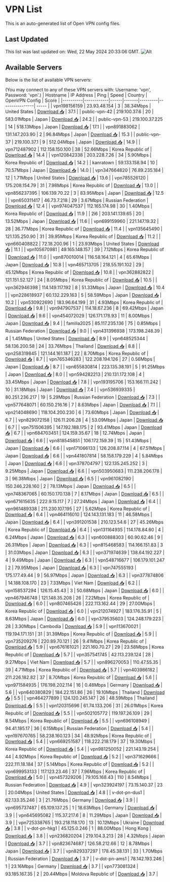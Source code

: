 # VPN List

This is an auto-generated list of Open VPN config files.

## Last Updated

This list was last updated on: Wed, 22 May 2024 20:33:06 GMT.
![Alt](https://repobeats.axiom.co/api/embed/186b98318ef1479477931607c1ad7d823f12451f.svg "Repobeats analytics image")

## Available Servers

Below is the list of available VPN servers:

(You may connect to any of these VPN servers with: Username: 'vpn', Password: 'vpn'.)
| Hostname | IP Address | Ping | Speed | Country | OpenVPN Config | Score |
|----------|------------|------|-------|---------|----------------| ----- |
| vpn198156159 | 23.93.48.154 | 3 | 38.34Mbps | United States | [Download 📥](./configs/server_0_US.ovpn) | 37.1 |
| public-vpn-42 | 219.100.37.6 | 20 | 583.01Mbps | Japan | [Download 📥](./configs/server_1_JP.ovpn) | 24.2 |
| public-vpn-53 | 219.100.37.225 | 14 | 518.13Mbps | Japan | [Download 📥](./configs/server_2_JP.ovpn) | 17.1 |
| vpn891883062 | 131.147.203.90 | 2 | 96.84Mbps | Japan | [Download 📥](./configs/server_3_JP.ovpn) | 15.3 |
| public-vpn-37 | 219.100.37.1 | 9 | 512.04Mbps | Japan | [Download 📥](./configs/server_4_JP.ovpn) | 14.9 |
| vpn712487902 | 112.158.150.100 | 38 | 52.66Mbps | Korea Republic of | [Download 📥](./configs/server_5_KR.ovpn) | 14.4 |
| vpn120842338 | 203.228.7.26 | 34 | 5.90Mbps | Korea Republic of | [Download 📥](./configs/server_6_KR.ovpn) | 14.2 |
| kanratown | 59.133.158.94 | 10 | 70.57Mbps | Japan | [Download 📥](./configs/server_7_JP.ovpn) | 14.0 |
| vpn347664820 | 76.89.235.184 | 12 | 1.71Mbps | United States | [Download 📥](./configs/server_8_US.ovpn) | 13.6 |
| vpn785526120 | 175.208.154.79 | 31 | 7.98Mbps | Korea Republic of | [Download 📥](./configs/server_9_KR.ovpn) | 13.0 |
| vpn856237395 | 106.139.70.22 | 3 | 83.95Mbps | Japan | [Download 📥](./configs/server_10_JP.ovpn) | 12.5 |
| vpn650311417 | 46.73.7.218 | 29 | 3.67Mbps | Russian Federation | [Download 📥](./configs/server_11_RU.ovpn) | 12.4 |
| vpn974047537 | 112.165.174.98 | 30 | 1.40Mbps | Korea Republic of | [Download 📥](./configs/server_12_KR.ovpn) | 11.9 |
| 2i6 | 203.141.139.65 | 20 | 13.52Mbps | Japan | [Download 📥](./configs/server_13_JP.ovpn) | 11.6 |
| vpn699159960 | 221.147.19.32 | 28 | 36.77Mbps | Korea Republic of | [Download 📥](./configs/server_14_KR.ovpn) | 11.4 |
| vpn135645490 | 121.135.250.90 | 31 | 39.95Mbps | Korea Republic of | [Download 📥](./configs/server_15_KR.ovpn) | 11.2 |
| vpn660408822 | 72.18.200.96 | 1 | 23.93Mbps | United States | [Download 📥](./configs/server_16_US.ovpn) | 11.1 |
| vpn105670981 | 49.165.148.157 | 39 | 7.12Mbps | Korea Republic of | [Download 📥](./configs/server_17_KR.ovpn) | 11.0 |
| vpn870010014 | 116.58.164.121 | 4 | 65.61Mbps | Japan | [Download 📥](./configs/server_18_JP.ovpn) | 10.8 |
| vpn465713705 | 218.55.191.102 | 29 | 45.12Mbps | Korea Republic of | [Download 📥](./configs/server_19_KR.ovpn) | 10.8 |
| vpn362882822 | 121.151.52.127 | 24 | 8.05Mbps | Korea Republic of | [Download 📥](./configs/server_20_KR.ovpn) | 10.5 |
| vpn362946398 | 114.149.117.192 | 8 | 51.33Mbps | Japan | [Download 📥](./configs/server_21_JP.ovpn) | 10.4 |
| vpn228618937 | 60.132.229.163 | 5 | 58.59Mbps | Japan | [Download 📥](./configs/server_22_JP.ovpn) | 10.2 |
| vpn530922690 | 183.96.64.199 | 31 | 4.93Mbps | Korea Republic of | [Download 📥](./configs/server_23_KR.ovpn) | 9.8 |
| vpn947907537 | 114.18.67.236 | 8 | 69.42Mbps | Japan | [Download 📥](./configs/server_24_JP.ovpn) | 9.6 |
| vpn454072029 | 126.171.178.93 | 11 | 8.00Mbps | Japan | [Download 📥](./configs/server_25_JP.ovpn) | 9.4 |
| familia2025 | 85.117.235.136 | 75 | 0.85Mbps | Russian Federation | [Download 📥](./configs/server_26_RU.ovpn) | 9.0 |
| vpn431396938 | 173.198.248.39 | 4 | 1.45Mbps | United States | [Download 📥](./configs/server_27_US.ovpn) | 8.9 |
| vpn648525344 | 58.136.200.58 | 24 | 33.76Mbps | Thailand | [Download 📥](./configs/server_28_TH.ovpn) | 8.8 |
| vpn258319845 | 121.144.161.187 | 22 | 8.70Mbps | Korea Republic of | [Download 📥](./configs/server_29_KR.ovpn) | 8.7 |
| vpn765346283 | 122.208.194.126 | 27 | 0.56Mbps | Japan | [Download 📥](./configs/server_30_JP.ovpn) | 8.7 |
| vpn655830814 | 223.135.38.191 | 5 | 91.25Mbps | Japan | [Download 📥](./configs/server_31_JP.ovpn) | 8.0 |
| vpn594282213 | 210.131.172.108 | 4 | 33.45Mbps | Japan | [Download 📥](./configs/server_32_JP.ovpn) | 7.8 |
| vpn193195706 | 153.166.111.242 | 10 | 31.18Mbps | Japan | [Download 📥](./configs/server_33_JP.ovpn) | 7.4 |
| vpn536939335 | 80.251.236.217 | 19 | 5.29Mbps | Russian Federation | [Download 📥](./configs/server_34_RU.ovpn) | 7.3 |
| vpn577648071 | 60.150.216.16 | 7 | 8.63Mbps | Japan | [Download 📥](./configs/server_35_JP.ovpn) | 7.1 |
| vpn214048690 | 118.104.200.230 | 6 | 73.60Mbps | Japan | [Download 📥](./configs/server_36_JP.ovpn) | 6.7 |
| vpn829072158 | 126.11.206.28 | 4 | 53.09Mbps | Japan | [Download 📥](./configs/server_37_JP.ovpn) | 6.7 |
| vpn751506395 | 147.192.188.175 | 2 | 93.41Mbps | Japan | [Download 📥](./configs/server_38_JP.ovpn) | 6.7 |
| vpn684703451 | 124.159.35.67 | 18 | 12.74Mbps | Japan | [Download 📥](./configs/server_39_JP.ovpn) | 6.6 |
| vpn818545851 | 106.172.159.39 | 15 | 51.43Mbps | Japan | [Download 📥](./configs/server_40_JP.ovpn) | 6.6 |
| vpn171066133 | 126.208.87.114 | 4 | 67.51Mbps | Japan | [Download 📥](./configs/server_41_JP.ovpn) | 6.6 |
| vpn441807814 | 58.158.179.229 | 4 | 5.84Mbps | Japan | [Download 📥](./configs/server_42_JP.ovpn) | 6.6 |
| vpn378704797 | 122.135.245.252 | 3 | 9.25Mbps | Japan | [Download 📥](./configs/server_43_JP.ovpn) | 6.6 |
| vpn503950683 | 111.238.206.178 | 3 | 96.38Mbps | Japan | [Download 📥](./configs/server_44_JP.ovpn) | 6.5 |
| vpn961082190 | 150.246.228.160 | 2 | 78.13Mbps | Japan | [Download 📥](./configs/server_45_JP.ovpn) | 6.5 |
| vpn748367065 | 60.150.170.138 | 7 | 8.17Mbps | Japan | [Download 📥](./configs/server_46_JP.ovpn) | 6.5 |
| vpn671615635 | 222.9.15.117 | 7 | 27.24Mbps | Japan | [Download 📥](./configs/server_47_JP.ovpn) | 6.4 |
| vpn961489338 | 211.230.107.195 | 27 | 5.62Mbps | Korea Republic of | [Download 📥](./configs/server_48_KR.ovpn) | 6.4 |
| vpn464116010 | 124.143.131.183 | 11 | 46.58Mbps | Japan | [Download 📥](./configs/server_49_JP.ovpn) | 6.4 |
| vpn391201538 | 210.123.54.6 | 27 | 45.26Mbps | Korea Republic of | [Download 📥](./configs/server_50_KR.ovpn) | 6.4 |
| vpn131164935 | 114.178.84.60 | 4 | 6.24Mbps | Japan | [Download 📥](./configs/server_51_JP.ovpn) | 6.3 |
| vpn600888303 | 60.90.62.46 | 9 | 26.31Mbps | Japan | [Download 📥](./configs/server_52_JP.ovpn) | 6.3 |
| vpn815468583 | 114.166.151.83 | 3 | 31.03Mbps | Japan | [Download 📥](./configs/server_53_JP.ovpn) | 6.3 |
| vpn371974639 | 138.64.192.227 | 4 | 9.49Mbps | Japan | [Download 📥](./configs/server_54_JP.ovpn) | 6.3 |
| vpn548716677 | 106.179.101.247 | 2 | 79.95Mbps | Japan | [Download 📥](./configs/server_55_JP.ovpn) | 6.3 |
| vpn747555193 | 175.177.49.44 | 9 | 56.97Mbps | Japan | [Download 📥](./configs/server_56_JP.ovpn) | 6.3 |
| vpn377874806 | 14.188.108.170 | 23 | 7.33Mbps | Viet Nam | [Download 📥](./configs/server_57_VN.ovpn) | 6.2 |
| vpn158537294 | 126.15.45.43 | 3 | 50.68Mbps | Japan | [Download 📥](./configs/server_58_JP.ovpn) | 6.0 |
| vpn467946748 | 121.148.35.208 | 26 | 7.22Mbps | Korea Republic of | [Download 📥](./configs/server_59_KR.ovpn) | 6.0 |
| vpn807465426 | 222.113.162.44 | 29 | 27.00Mbps | Korea Republic of | [Download 📥](./configs/server_60_KR.ovpn) | 6.0 |
| vpn212074927 | 183.176.35.91 | 5 | 8.63Mbps | Japan | [Download 📥](./configs/server_61_JP.ovpn) | 6.0 |
| vpn379535603 | 124.248.179.223 | 28 | 3.30Mbps | Cambodia | [Download 📥](./configs/server_62_KH.ovpn) | 5.9 |
| vpn113670021 | 119.194.171.151 | 31 | 31.39Mbps | Korea Republic of | [Download 📥](./configs/server_63_KR.ovpn) | 5.9 |
| vpn735209276 | 220.89.70.121 | 26 | 9.41Mbps | Korea Republic of | [Download 📥](./configs/server_64_KR.ovpn) | 5.9 |
| vpn676161021 | 221.160.70.27 | 29 | 23.58Mbps | Korea Republic of | [Download 📥](./configs/server_65_KR.ovpn) | 5.7 |
| vpn357541745 | 42.113.239.124 | 28 | 9.27Mbps | Viet Nam | [Download 📥](./configs/server_66_VN.ovpn) | 5.7 |
| vpn896270053 | 110.47.55.35 | 39 | 4.71Mbps | Korea Republic of | [Download 📥](./configs/server_67_KR.ovpn) | 5.7 |
| vpn403986182 | 211.226.182.82 | 37 | 8.70Mbps | Korea Republic of | [Download 📥](./configs/server_68_KR.ovpn) | 5.6 |
| vpn971584935 | 176.198.202.114 | 16 | 0.48Mbps | Germany | [Download 📥](./configs/server_69_DE.ovpn) | 5.6 |
| vpn640380829 | 184.22.151.86 | 26 | 19.10Mbps | Thailand | [Download 📥](./configs/server_70_TH.ovpn) | 5.5 |
| vpn464277899 | 124.120.245.147 | 26 | 48.59Mbps | Thailand | [Download 📥](./configs/server_71_TH.ovpn) | 5.5 |
| vpn120315696 | 61.74.133.206 | 31 | 26.01Mbps | Korea Republic of | [Download 📥](./configs/server_72_KR.ovpn) | 5.5 |
| vpn502105772 | 119.197.26.109 | 29 | 8.54Mbps | Korea Republic of | [Download 📥](./configs/server_73_KR.ovpn) | 5.5 |
| vpn696108949 | 94.41.185.17 | 36 | 6.15Mbps | Russian Federation | [Download 📥](./configs/server_74_RU.ovpn) | 5.4 |
| vpn197670765 | 58.238.160.123 | 34 | 48.92Mbps | Korea Republic of | [Download 📥](./configs/server_75_KR.ovpn) | 5.4 |
| vpn669251587 | 118.222.218.179 | 37 | 19.30Mbps | Korea Republic of | [Download 📥](./configs/server_76_KR.ovpn) | 5.4 |
| vpn981250052 | 221.143.19.254 | 44 | 4.92Mbps | Korea Republic of | [Download 📥](./configs/server_77_KR.ovpn) | 5.2 |
| vpn371629666 | 222.111.18.184 | 37 | 5.14Mbps | Korea Republic of | [Download 📥](./configs/server_78_KR.ovpn) | 5.2 |
| vpn699953133 | 117.123.23.46 | 37 | 7.96Mbps | Korea Republic of | [Download 📥](./configs/server_79_KR.ovpn) | 5.0 |
| vpn457329206 | 79.105.168.43 | 110 | 8.54Mbps | Russian Federation | [Download 📥](./configs/server_80_RU.ovpn) | 4.9 |
| vpn323924197 | 73.15.140.37 | 23 | 20.04Mbps | United States | [Download 📥](./configs/server_81_US.ovpn) | 4.8 |
| v-dot-pn-dus1 | 62.133.35.246 | 3 | 21.76Mbps | Germany | [Download 📥](./configs/server_82_DE.ovpn) | 3.9 |
| vpn695737487 | 65.109.137.25 | 1 | 18.63Mbps | Germany | [Download 📥](./configs/server_83_DE.ovpn) | 3.9 |
| vpn645695082 | 115.37.217.6 | 8 | 11.29Mbps | Japan | [Download 📥](./configs/server_84_JP.ovpn) | 3.9 |
| vpn725338765 | 193.218.118.170 | 13 | 10.12Mbps | Ukraine | [Download 📥](./configs/server_85_UA.ovpn) | 3.8 |
| v-dot-pn-hkg1 | 45.125.0.246 | 1 | 88.00Mbps | Hong Kong | [Download 📥](./configs/server_86_HK.ovpn) | 3.8 |
| vpn236820204 | 219.104.3.213 | 28 | 4.32Mbps | Japan | [Download 📥](./configs/server_87_JP.ovpn) | 3.7 |
| vpn823674687 | 126.58.212.66 | 12 | 8.78Mbps | Japan | [Download 📥](./configs/server_88_JP.ovpn) | 3.7 |
| vpn829337297 | 178.45.38.131 | 33 | 1.70Mbps | Russian Federation | [Download 📥](./configs/server_89_RU.ovpn) | 3.7 |
| v-dot-pn-ams1 | 78.142.193.246 | 1 | 23.16Mbps | Germany | [Download 📥](./configs/server_90_DE.ovpn) | 3.7 |
| vpn773081324 | 93.185.167.35 | 2 | 20.44Mbps | Moldova Republic of | [Download 📥](./configs/server_91_MD.ovpn) | 3.7 |
